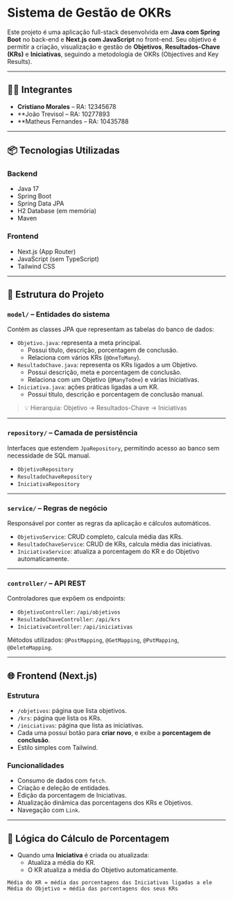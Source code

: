 # Sistema de Gestão de OKRs

Este projeto é uma aplicação full-stack desenvolvida em **Java com Spring Boot** no back-end e **Next.js com JavaScript** no front-end. Seu objetivo é permitir a criação, visualização e gestão de **Objetivos**, **Resultados-Chave (KRs)** e **Iniciativas**, seguindo a metodologia de OKRs (Objectives and Key Results).

---

## 👨‍💻 Integrantes

- **Cristiano Morales** – RA: 12345678
- **João Trevisol – RA: 10277893
- **Matheus Fernandes – RA: 10435788

---

## 📦 Tecnologias Utilizadas

### Backend
- Java 17
- Spring Boot
- Spring Data JPA
- H2 Database (em memória)
- Maven

### Frontend
- Next.js (App Router)
- JavaScript (sem TypeScript)
- Tailwind CSS

---

## 📁 Estrutura do Projeto

### `model/` – Entidades do sistema
Contém as classes JPA que representam as tabelas do banco de dados:

- `Objetivo.java`: representa a meta principal.
  - Possui título, descrição, porcentagem de conclusão.
  - Relaciona com vários KRs (`@OneToMany`).
- `ResultadoChave.java`: representa os KRs ligados a um Objetivo.
  - Possui descrição, meta e porcentagem de conclusão.
  - Relaciona com um Objetivo (`@ManyToOne`) e várias Iniciativas.
- `Iniciativa.java`: ações práticas ligadas a um KR.
  - Possui título, descrição e porcentagem de conclusão manual.

> 💡 Hierarquia: Objetivo → Resultados-Chave → Iniciativas

---

### `repository/` – Camada de persistência
Interfaces que estendem `JpaRepository`, permitindo acesso ao banco sem necessidade de SQL manual.

- `ObjetivoRepository`
- `ResultadoChaveRepository`
- `IniciativaRepository`

---

### `service/` – Regras de negócio
Responsável por conter as regras da aplicação e cálculos automáticos.

- `ObjetivoService`: CRUD completo, calcula média das KRs.
- `ResultadoChaveService`: CRUD de KRs, calcula média das iniciativas.
- `IniciativaService`: atualiza a porcentagem do KR e do Objetivo automaticamente.

---

### `controller/` – API REST
Controladores que expõem os endpoints:

- `ObjetivoController`: `/api/objetivos`
- `ResultadoChaveController`: `/api/krs`
- `IniciativaController`: `/api/iniciativas`

Métodos utilizados: `@PostMapping`, `@GetMapping`, `@PutMapping`, `@DeleteMapping`.

---

## 🌐 Frontend (Next.js)

### Estrutura
- `/objetivos`: página que lista objetivos.
- `/krs`: página que lista os KRs.
- `/iniciativas`: página que lista as iniciativas.
- Cada uma possui botão para **criar novo**, e exibe a **porcentagem de conclusão**.
- Estilo simples com Tailwind.

### Funcionalidades
- Consumo de dados com `fetch`.
- Criação e deleção de entidades.
- Edição da porcentagem de Iniciativas.
- Atualização dinâmica das porcentagens dos KRs e Objetivos.
- Navegação com `Link`.

---

## 🔁 Lógica do Cálculo de Porcentagem

- Quando uma **Iniciativa** é criada ou atualizada:
  - Atualiza a média do KR.
  - O KR atualiza a média do Objetivo automaticamente.
  
```text
Média do KR = média das porcentagens das Iniciativas ligadas a ele
Média do Objetivo = média das porcentagens dos seus KRs

